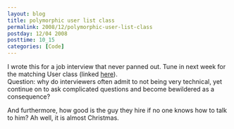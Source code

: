 ```yaml
---
layout: blog
title: polymorphic user list class
permalink: 2008/12/polymorphic-user-list-class
postday: 12/04 2008
posttime: 10_15
categories: [Code]
---
```


<p>I wrote this for a job interview that never panned out. Tune in next week for the matching User class (linked <a href="http://blog.kristeraxel.com/2008/12/polymorphic-user-list-class-part-ii/">here</a>).<br />
Question: why do interviewers often admit to not being very technical, yet continue on to ask complicated questions and become bewildered as a consequence? </p>
<p>And furthermore, how good is the guy they hire if no one knows how to talk to him? Ah well, it is almost Christmas.</p>

<script src="https://gist.github.com/860941.js?file=polymorphic_user_list.rb"></script>
